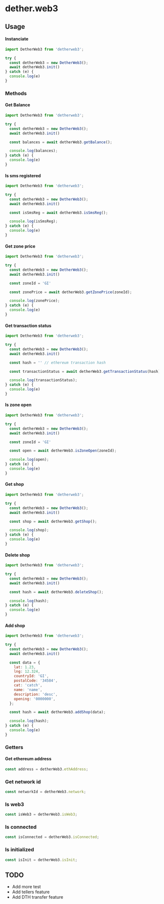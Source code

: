 # dether.web3

## Usage

#### Instanciate
```js
import DetherWeb3 from 'detherweb3';

try {
  const detherWeb3 = new DetherWeb3();
  await detherWeb3.init()
} catch (e) {
  console.log(e)
}
```

### Methods

#### Get Balance
```js
import DetherWeb3 from 'detherweb3';

try {
  const detherWeb3 = new DetherWeb3();
  await detherWeb3.init()

  const balances = await detherWeb3.getBalance();

  console.log(balances);
} catch (e) {
  console.log(e)
}
```

#### Is sms registered
```js
import DetherWeb3 from 'detherweb3';

try {
  const detherWeb3 = new DetherWeb3();
  await detherWeb3.init()

  const isSmsReg = await detherWeb3.isSmsReg();

  console.log(isSmsReg);
} catch (e) {
  console.log(e)
}
```

#### Get zone price
```js
import DetherWeb3 from 'detherweb3';

try {
  const detherWeb3 = new DetherWeb3();
  await detherWeb3.init()

  const zoneId = 'GI'

  const zonePrice = await detherWeb3.getZonePrice(zoneId);

  console.log(zonePrice);
} catch (e) {
  console.log(e)
}
```

#### Get transaction status
```js
import DetherWeb3 from 'detherweb3';

try {
  const detherWeb3 = new DetherWeb3();
  await detherWeb3.init()

  const hash = '' // ethereum transaction hash

  const transactionStatus = await detherWeb3.getTransactionStatus(hash);

  console.log(transactionStatus);
} catch (e) {
  console.log(e)
}
```

#### Is zone open
```js
import DetherWeb3 from 'detherweb3';

try {
  const detherWeb3 = new DetherWeb3();
  await detherWeb3.init()

  const zoneId = 'GI'

  const open = await detherWeb3.isZoneOpen(zoneId);

  console.log(open);
} catch (e) {
  console.log(e)
}
```

#### Get shop
```js
import DetherWeb3 from 'detherweb3';

try {
  const detherWeb3 = new DetherWeb3();
  await detherWeb3.init()

  const shop = await detherWeb3.getShop();

  console.log(shop);
} catch (e) {
  console.log(e)
}
```

#### Delete shop
```js
import DetherWeb3 from 'detherweb3';

try {
  const detherWeb3 = new DetherWeb3();
  await detherWeb3.init()

  const hash = await detherWeb3.deleteShop();

  console.log(hash);
} catch (e) {
  console.log(e)
}
```

#### Add shop
```js
import DetherWeb3 from 'detherweb3';

try {
  const detherWeb3 = new DetherWeb3();
  await detherWeb3.init()

  const data = {
    lat: 1.23,
    lng: 12.324,
    countryId: 'GI',
    postalCode: '34584',
    cat: 'catch',
    name: 'name',
    description: 'desc',
    opening: '0000000',
  };

  const hash = await detherWeb3.addShop(data);

  console.log(hash);
} catch (e) {
  console.log(e)
}
```

### Getters

#### Get ethereum address
```js
const address = detherWeb3.ethAddress;
```

### Get network id
```js
const networkId = detherWeb3.network;
```

### Is web3
```js
const isWeb3 = detherWeb3.isWeb3;
```

### Is connected
```js
const isConnected = detherWeb3.isConnected;
```

### Is initialized
```js
const isInit = detherWeb3.isInit;
```

## TODO

* Add more test
* Add tellers feature
* Add DTH transfer feature
